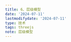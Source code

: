 ```yaml
---
title: 6、层级模型
date: '2024-07-11'
lastmodifydate: '2024-07-11'
type: 技术
tags: threejs
note: 层级模型
---
```



<Valine></Valine>